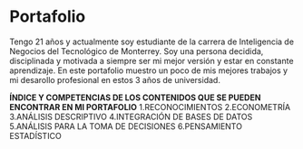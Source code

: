 # **Portafolio**
Tengo 21 años y actualmente soy estudiante de la carrera de Inteligencia de Negocios del Tecnológico de Monterrey. 
Soy una persona decidida, disciplinada y motivada a siempre ser mi mejor versión y estar en constante aprendizaje. 
En este portafolio muestro un poco de mis mejores trabajos y mi desarollo profesional en estos 3 años de universidad.



**ÍNDICE Y COMPETENCIAS DE LOS CONTENIDOS QUE SE PUEDEN ENCONTRAR EN MI PORTAFOLIO**
1.RECONOCIMIENTOS
2.ECONOMETRÍA
3.ANÁLISIS DESCRIPTIVO
4.INTEGRACIÓN DE BASES DE DATOS
5.ANÁLISIS PARA LA TOMA DE DECISIONES
6.PENSAMIENTO ESTADÍSTICO

